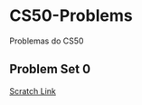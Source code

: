 # CS50-Problems
Problemas do CS50
## Problem Set 0
[Scratch Link](https://scratch.mit.edu/projects/621946836/, "O Jogo mais difícil do mundo")
